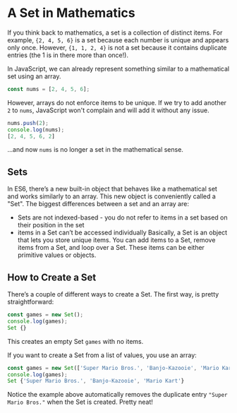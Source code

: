 # A Set in Mathematics

If you think back to mathematics, a set is a collection of distinct items. For example, `{2, 4, 5, 6}` is a set because each number is unique and appears only once. However, `{1, 1, 2, 4}` is not a set because it contains duplicate entries (the 1 is in there more than once!).

In JavaScript, we can already represent something similar to a mathematical set using an array.
```js
const nums = [2, 4, 5, 6];
```
However, arrays do not enforce items to be unique. If we try to add another `2` to `nums`, JavaScript won't complain and will add it without any issue.
```js
nums.push(2);
console.log(nums);
[2, 4, 5, 6, 2]
```
…and now `nums` is no longer a set in the mathematical sense.

## Sets
In ES6, there’s a new built-in object that behaves like a mathematical set and works similarly to an array. This new object is conveniently called a "Set". The biggest differences between a set and an array are:

* Sets are not indexed-based - you do not refer to items in a set based on their position in the set
* items in a Set can’t be accessed individually
Basically, a Set is an object that lets you store unique items. You can add items to a Set, remove items from a Set, and loop over a Set. These items can be either primitive values or objects.

## How to Create a Set
There’s a couple of different ways to create a Set. The first way, is pretty straightforward:
```js
const games = new Set();
console.log(games);
Set {}
```
This creates an empty Set `games` with no items.

If you want to create a Set from a list of values, you use an array:
```js
const games = new Set(['Super Mario Bros.', 'Banjo-Kazooie', 'Mario Kart', 'Super Mario Bros.']);
console.log(games);
Set {'Super Mario Bros.', 'Banjo-Kazooie', 'Mario Kart'}
```
Notice the example above automatically removes the duplicate entry `"Super Mario Bros."` when the Set is created. Pretty neat!

